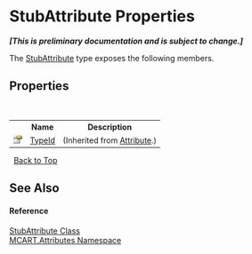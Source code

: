 # StubAttribute Properties
 _**\[This is preliminary documentation and is subject to change.\]**_

The <a href="ca558ae1-126d-2646-442d-04fdcf1de671">StubAttribute</a> type exposes the following members.


## Properties
&nbsp;<table><tr><th></th><th>Name</th><th>Description</th></tr><tr><td>![Public property](media/pubproperty.gif "Public property")</td><td><a href="http://msdn2.microsoft.com/es-es/library/sa1bf03e" target="_blank">TypeId</a></td><td> (Inherited from <a href="http://msdn2.microsoft.com/es-es/library/e8kc3626" target="_blank">Attribute</a>.)</td></tr></table>&nbsp;
<a href="#stubattribute-properties">Back to Top</a>

## See Also


#### Reference
<a href="ca558ae1-126d-2646-442d-04fdcf1de671">StubAttribute Class</a><br /><a href="149c1cbf-2082-5e41-e423-c506e9b98202">MCART.Attributes Namespace</a><br />